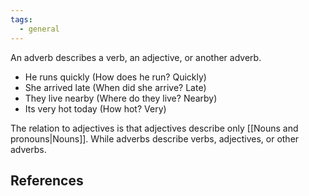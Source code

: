 ```yaml
---
tags:
  - general
---
```

An adverb describes a verb, an adjective, or another adverb.
- He runs quickly (How does he run? Quickly)
- She arrived late (When did she arrive? Late)
- They live nearby (Where do they live? Nearby)
- Its very hot today (How hot? Very)

The relation to adjectives is that adjectives describe only [[Nouns and pronouns|Nouns]]. While adverbs describe verbs, adjectives, or other adverbs.

## References